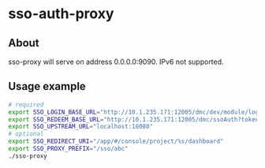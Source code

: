 # sso-auth-proxy

## About

sso-proxy will serve on address 0.0.0.0:9090. IPv6 not supported.

## Usage example

```bash
# required
export SSO_LOGIN_BASE_URL="http://10.1.235.171:12005/dmc/dev/module/login/login.html?goto="
export SSO_REDEEM_BASE_URL="http://10.1.235.171:12005/dmc/ssoAuth?token="
export SSO_UPSTREAM_URL="localhost:18080"
# optional
export SSO_REDIRECT_URI="/app/#/console/project/%s/dashboard"
export SSO_PROXY_PREFIX="/sso/abc"
./sso-proxy
```